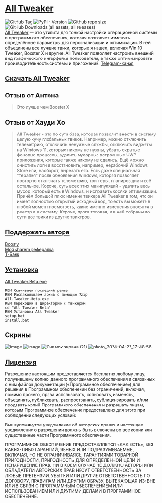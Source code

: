 # [All Tweaker](https://shre.su/0KO3)
![GitHub Tag](https://img.shields.io/github/v/tag/scode18/All-Tweaker?style=for-the-badge&label=release)
![PyPI - Version](https://img.shields.io/pypi/v/ttkbootstrap?style=for-the-badge&label=ttkbootstrap)
![GitHub repo size](https://img.shields.io/github/repo-size/scode18/All-Tweaker?style=for-the-badge)
![GitHub Downloads (all assets, all releases)](https://img.shields.io/github/downloads/scode18/All-Tweaker/total?style=for-the-badge)
<br>
[All Tweaker](https://shre.su/0KO3) — это утилита для тонкой настройки операционной системы и программного обеспечения, которая позволяет изменять определённые параметры для персонализации и оптимизации. В ней объединены все лучшие твики, которые я нашел, включая Win 10 Tweaker, Booster X и другие. All Tweaker позволяет настроить внешний вид графического интерфейса пользователя, а также оптимизировать производительность системы и приложений. [Telegram-канал
](https://t.me/all_tweaker)

## [Скачать All Tweaker](https://shre.su/WH7K)

## Отзыв от Антона
> Это лучше чем Booster X
## Отзыв от Хауди Хо
> All Tweaker - это по сути база, которая позволит внести в систему целую кучу глобальных твиков. Например, можно отключить телеметрию, отключить ненужные службы, отключить виджеты на Windows 11, которые никому не нужны, убрать скрытые фоновые процессы, удалить мусорные встроенные UWP-приложения, которые также никому не сдались. Ещё можно очистить логи и восстановить, например, нерабочий Windows Store или, наоборот, вырезать его.
Есть даже специальная "терапия" после обновления Windows, которая позволяет повторно отключать телеметрию, триггеры, планировщик и всё остальное. Короче, суть всех этих манипуляций - удалить весь мусор, который есть в Windows, и исправить косяки оптимизации. Причём большой плюс именно твикера All Tweaker в том, что он имеет полностью открытый исходный код, то есть вы можете в любой момент посмотреть, какие именно изменения вносятся в реестр и в систему. Короче, прога топовая, и в ней собраны по сути все твики из других твикеров.

## [Поддержать автора](https://www.tinkoff.ru/cf/2VBH9zSztcW)
[Boosty](https://boosty.to/scode18/donate)<br>
[Моя sharem рефералка](https://sharem.tech/r/user3e27791d)<br>
[Т-Банк](https://www.tinkoff.ru/cf/2VBH9zSztcW)

## [Установка](https://shre.su/0KO3)
[All.Tweaker.Beta.exe](https://shre.su/0KO3)
```batch
REM Скачиваем последний релиз
REM Распаковываем архив с помощью 7zip
All.Tweaker.Beta.exe
REM Переходим в директорию с твикером
cd "All Tweaker Beta"
REM Установка All Tweaker
setup.bat
install.bat
```

## Скрины
![image](https://github.com/scode18/All-Tweaker/assets/98618381/7acccc40-8593-4a92-a4af-77626d8ae2ed)
![image](https://github.com/user-attachments/assets/62583ce6-1f83-4e39-9cd7-b5e20aecce50)
![Снимок экрана (21)](https://github.com/scode18/All-Tweaker/assets/98618381/6acc543a-b5d2-459b-a350-509c479dfcb3)
![photo_2024-04-22_17-48-56](https://github.com/scode18/All-Tweaker/assets/98618381/fa0c3fa8-993e-4c1c-bc8c-681d38417835)
## [Лицензия](https://shre.su/WXFN)
Разрешение настоящим предоставляется бесплатно любому лицу, получившему копию.
данного программного обеспечения и связанных с ним файлов документации («Программное обеспечение») для решения
в Программном обеспечении без ограничений, включая, помимо прочего, права
использовать, копировать, изменять, объединять, публиковать, распространять, сублицензировать и/или продавать
копий Программного обеспечения и разрешать лицам, которым Программное обеспечение
предоставлено для этого при соблюдении следующих условий:

Вышеупомянутое уведомление об авторских правах и настоящее уведомление о разрешении должны быть включены во все
копии или существенные части Программного обеспечения.

ПРОГРАММНОЕ ОБЕСПЕЧЕНИЕ ПРЕДОСТАВЛЯЕТСЯ «КАК ЕСТЬ», БЕЗ КАКИХ-ЛИБО ГАРАНТИЙ, ЯВНЫХ ИЛИ
ПОДРАЗУМЕВАЕМЫЕ, ВКЛЮЧАЯ, НО НЕ ОГРАНИЧИВАЯСЬ, ГАРАНТИЯМИ ТОВАРНОЙ ПРИГОДНОСТИ,
ПРИГОДНОСТЬ ДЛЯ ОПРЕДЕЛЕННОЙ ЦЕЛИ И НЕНАРУШЕНИЕ ПРАВ. НИ В КОЕМ СЛУЧАЕ НЕ ДОЛЖНО
АВТОРЫ ИЛИ ОБЛАДАТЕЛИ АВТОРСКИХ ПРАВ НЕСУТ ОТВЕТСТВЕННОСТЬ ЗА ЛЮБЫЕ ПРЕТЕНЗИИ, УБЫТКИ ИЛИ ДРУГИЕ
ОТВЕТСТВЕННОСТЬ ПО ДОГОВОРУ, ПРАВИЛАМ ИЛИ ДРУГИМ ОБРАЗУ, ВЫТЕКАЮЩАЯ ИЗ:
ВНЕ ИЛИ В СВЯЗИ С ПРОГРАММНЫМ ОБЕСПЕЧЕНИЕМ ИЛИ ИСПОЛЬЗОВАНИЕМ ИЛИ ДРУГИМИ ДЕЛАМИ В
ПРОГРАММНОЕ ОБЕСПЕЧЕНИЕ.
